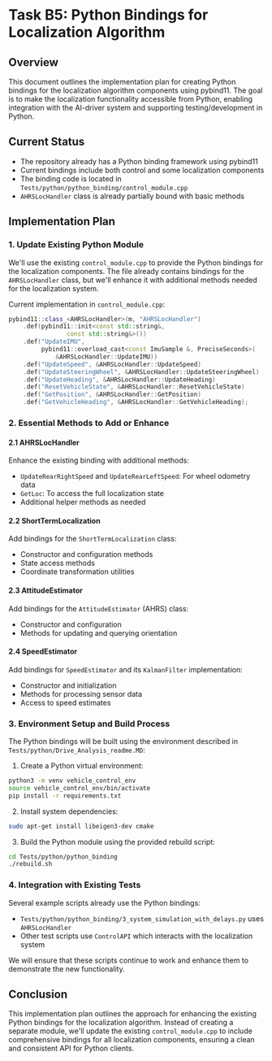 # Task B5: Python Bindings for Localization Algorithm

## Overview
This document outlines the implementation plan for creating Python bindings for the localization algorithm components using pybind11. The goal is to make the localization functionality accessible from Python, enabling integration with the AI-driver system and supporting testing/development in Python.

## Current Status
- The repository already has a Python binding framework using pybind11
- Current bindings include both control and some localization components
- The binding code is located in `Tests/python/python_binding/control_module.cpp`
- `AHRSLocHandler` class is already partially bound with basic methods

## Implementation Plan

### 1. Update Existing Python Module

We'll use the existing `control_module.cpp` to provide the Python bindings for the localization components. The file already contains bindings for the `AHRSLocHandler` class, but we'll enhance it with additional methods needed for the localization system.

Current implementation in `control_module.cpp`:
```cpp
pybind11::class_<AHRSLocHandler>(m, "AHRSLocHandler")
    .def(pybind11::init<const std::string&,
                const std::string&>())
    .def("UpdateIMU",
         pybind11::overload_cast<const ImuSample &, PreciseSeconds>(
             &AHRSLocHandler::UpdateIMU))
    .def("UpdateSpeed", &AHRSLocHandler::UpdateSpeed)
    .def("UpdateSteeringWheel", &AHRSLocHandler::UpdateSteeringWheel)
    .def("UpdateHeading", &AHRSLocHandler::UpdateHeading)
    .def("ResetVehicleState", &AHRSLocHandler::ResetVehicleState)
    .def("GetPosition", &AHRSLocHandler::GetPosition)
    .def("GetVehicleHeading", &AHRSLocHandler::GetVehicleHeading);
```

### 2. Essential Methods to Add or Enhance

#### 2.1 AHRSLocHandler
Enhance the existing binding with additional methods:
- `UpdateRearRightSpeed` and `UpdateRearLeftSpeed`: For wheel odometry data
- `GetLoc`: To access the full localization state
- Additional helper methods as needed

#### 2.2 ShortTermLocalization
Add bindings for the `ShortTermLocalization` class:
- Constructor and configuration methods
- State access methods
- Coordinate transformation utilities

#### 2.3 AttitudeEstimator
Add bindings for the `AttitudeEstimator` (AHRS) class:
- Constructor and configuration
- Methods for updating and querying orientation

#### 2.4 SpeedEstimator
Add bindings for `SpeedEstimator` and its `KalmanFilter` implementation:
- Constructor and initialization
- Methods for processing sensor data
- Access to speed estimates

### 3. Environment Setup and Build Process

The Python bindings will be built using the environment described in `Tests/python/Drive_Analysis_readme.MD`:

1. Create a Python virtual environment:
```bash
python3 -m venv vehicle_control_env
source vehicle_control_env/bin/activate
pip install -r requirements.txt
```

2. Install system dependencies:
```bash
sudo apt-get install libeigen3-dev cmake
```

3. Build the Python module using the provided rebuild script:
```bash
cd Tests/python/python_binding
./rebuild.sh
```

### 4. Integration with Existing Tests

Several example scripts already use the Python bindings:
- `Tests/python/python_binding/3_system_simulation_with_delays.py` uses `AHRSLocHandler`
- Other test scripts use `ControlAPI` which interacts with the localization system

We will ensure that these scripts continue to work and enhance them to demonstrate the new functionality.

## Conclusion
This implementation plan outlines the approach for enhancing the existing Python bindings for the localization algorithm. Instead of creating a separate module, we'll update the existing `control_module.cpp` to include comprehensive bindings for all localization components, ensuring a clean and consistent API for Python clients.
